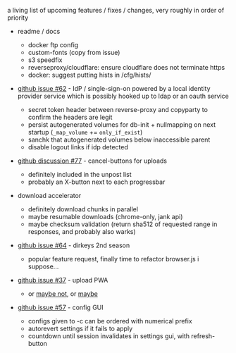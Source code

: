 a living list of upcoming features / fixes / changes, very roughly in order of priority

* readme / docs
  * docker ftp config
  * custom-fonts (copy from issue)
  * s3 speedfix
  * reverseproxy/cloudflare: ensure cloudflare does not terminate https
  * docker: suggest putting hists in /cfg/hists/

* [github issue #62](https://github.com/9001/copyparty/issues/62) - IdP / single-sign-on powered by a local identity provider service which is possibly hooked up to ldap or an oauth service
  * secret token header between reverse-proxy and copyparty to confirm the headers are legit
  * persist autogenerated volumes for db-init + nullmapping on next startup (`_map_volume` += `only_if_exist`)
  * sanchk that autogenerated volumes below inaccessible parent
  * disable logout links if idp detected

* [github discussion #77](https://github.com/9001/copyparty/discussions/77) - cancel-buttons for uploads
  * definitely included in the unpost list
  * probably an X-button next to each progressbar

* download accelerator
  * definitely download chunks in parallel
  * maybe resumable downloads (chrome-only, jank api)
  * maybe checksum validation (return sha512 of requested range in responses, and probably also warks)

* [github issue #64](https://github.com/9001/copyparty/issues/64) - dirkeys 2nd season
  * popular feature request, finally time to refactor browser.js i suppose...

* [github issue #37](https://github.com/9001/copyparty/issues/37) - upload PWA
  * or [maybe not](https://arstechnica.com/tech-policy/2024/02/apple-under-fire-for-disabling-iphone-web-apps-eu-asks-developers-to-weigh-in/), or [maybe](https://arstechnica.com/gadgets/2024/03/apple-changes-course-will-keep-iphone-eu-web-apps-how-they-are-in-ios-17-4/)

* [github issue #57](https://github.com/9001/copyparty/issues/57) - config GUI
  * configs given to -c can be ordered with numerical prefix
  * autorevert settings if it fails to apply
  * countdown until session invalidates in settings gui, with refresh-button

